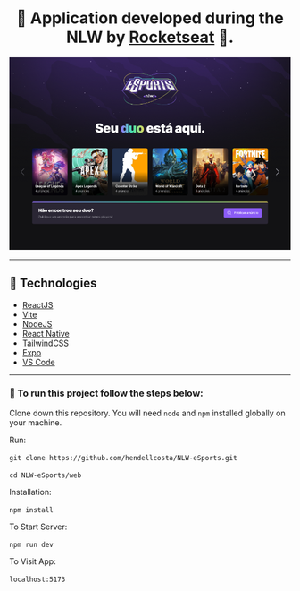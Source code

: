 <h1 align="center"> 
  🚀 Application developed during the NLW by <a href='https://www.rocketseat.com.br/' target='_blank'>Rocketseat</a> 🚀.
</h1>

<p align="center">
    <img alt="Project" title="Project Landing Page" src="assets/project.png" width="650px" />
</p>

---

## 🔧 Technologies

- [ReactJS](https://https://reactjs.org/)
- [Vite](https://vitejs.dev/)
- [NodeJS](https://nodejs.org/)
- [React Native](https://reactnative.dev/)
- [TailwindCSS](https://tailwindcss.com/)
- [Expo](https://expo.dev/)
- [VS Code](https://code.visualstudio.com/)

---

### 🔨 To run this project follow the steps below:  

Clone down this repository. You will need `node` and `npm` installed globally on your machine.

Run:

`git clone https://github.com/hendellcosta/NLW-eSports.git`

`cd NLW-eSports/web`

Installation:

`npm install`

To Start Server:

`npm run dev`  

To Visit App:

`localhost:5173`  

<!-- Hendell Costa -->
